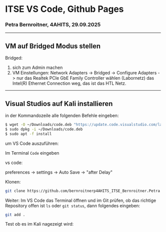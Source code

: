  # ITSE VS Code, Github Pages
 ### Petra Bernroitner, 4AHITS, 29.09.2025

 ---

## VM auf Bridged Modus stellen
 Bridged:
 1. sich zum Admin machen
 2. VM Einstellungen:
 Network Adapters -> Bridged -> Configure Adapters -> nur das Realtek PCIe GbE Family Controller wählen (Labornetz)
 das Intel(R) Ethernet Connection weg, das ist das HTL Netz.

---

## Visual Studios auf Kali installieren

in der Kommandozeile alle folgenden Befehle eingeben:

```sh
$ wget -O ~/Downloads/code.deb "https://update.code.visualstudio.com/latest/linux-deb-x64/stable"
$ sudo dpkg -i ~/Downloads/code.deb
$ sudo apt -f install
```
um VS Code auszuführen:

Im Terminal ```Code``` eingeben

vs code:

preferences -> settings -> Auto Save ->  "after Delay"



Klonen:
```sh
git clone https://github.com/bernroitnerp4AHITS_ITSE_Bernroitner.Petra
```

Weiter:
Im VS Code das Terminal öffnen und im Git prüfen, ob das richtige Repository offen ist ```ls``` oder ```git status```, dann folgendes eingeben:
```sh
git add .
```


Test ob es im Kali nagezeigt wird:

